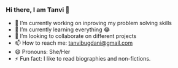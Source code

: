 ### Hi there, I am Tanvi 👋

- 🔭 I’m currently working on inproving my problem solving skills
- 🌱 I’m currently learning everything 😂
- 👯 I’m looking to collaborate on different projects
- 📫 How to reach me: tanvibugdani@gmail.com
- 😄 Pronouns: She/Her
- ⚡ Fun fact: I like to read biographies and non-fictions.

